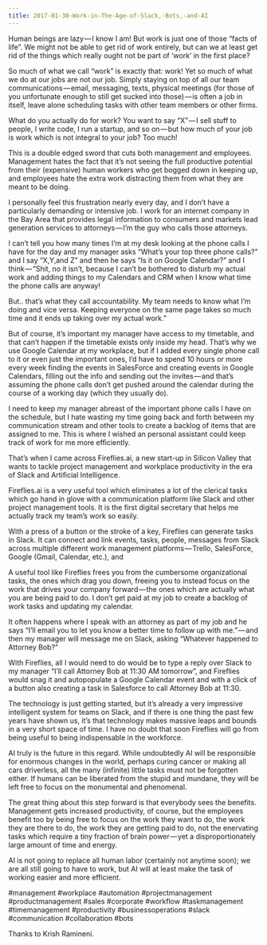 ```yaml
---
title: 2017-01-30-Work-in-The-Age-of-Slack,-Bots,-and-AI
---
```


Human beings are lazy — I know I am! But work is just one of those “facts of life”. We might not be able to get rid of work entirely, but can we at least get rid of the things which really ought not be part of ‘work’ in the first place?

So much of what we call “work” is exactly that: work! Yet so much of what we do at our jobs are not our job. Simply staying on top of all our team communications — email, messaging, texts, physical meetings (for those of you unfortunate enough to still get sucked into those) — is often a job in itself, leave alone scheduling tasks with other team members or other firms.

What do you actually do for work? You want to say “X” — I sell stuff to people, I write code, I run a startup, and so on — but how much of your job is work which is not integral to your job? Too much!

This is a double edged sword that cuts both management and employees. Management hates the fact that it’s not seeing the full productive potential from their (expensive) human workers who get bogged down in keeping up, and employees hate the extra work distracting them from what they are meant to be doing.

I personally feel this frustration nearly every day, and I don’t have a particularly demanding or intensive job. I work for an internet company in the Bay Area that provides legal information to consumers and markets lead generation services to attorneys — I’m the guy who calls those attorneys.

I can’t tell you how many times I’m at my desk looking at the phone calls I have for the day and my manager asks “What’s your top three phone calls?” and I say “X,Y,and Z” and then he says “Is it on Google Calendar?” and I think — “Shit, no it isn’t, because I can’t be bothered to disturb my actual work and adding things to my Calendars and CRM when I know what time the phone calls are anyway!

But.. that’s what they call accountability. My team needs to know what I’m doing and vice versa. Keeping everyone on the same page takes so much time and it ends up taking over my actual work.”

But of course, it’s important my manager have access to my timetable, and that can’t happen if the timetable exists only inside my head. That’s why we use Google Calendar at my workplace, but if I added every single phone call to it or even just the important ones, I’d have to spend 10 hours or more every week finding the events in SalesForce and creating events in Google Calendars, filling out the info and sending out the invites — and that’s assuming the phone calls don’t get pushed around the calendar during the course of a working day (which they usually do).

I need to keep my manager abreast of the important phone calls I have on the schedule, but I hate wasting my time going back and forth between my communication stream and other tools to create a backlog of items that are assigned to me. This is where I wished an personal assistant could keep track of work for me more efficiently.

That’s when I came across Fireflies.ai, a new start-up in Silicon Valley that wants to tackle project management and workplace productivity in the era of Slack and Artificial Intelligence.

Fireflies.ai is a very useful tool which eliminates a lot of the clerical tasks which go hand in glove with a communication platform like Slack and other project management tools. It is the first digital secretary that helps me actually track my team’s work so easily.

With a press of a button or the stroke of a key, Fireflies can generate tasks in Slack. It can connect and link events, tasks, people, messages from Slack across multiple different work management platforms — Trello, SalesForce, Google (Gmail, Calendar, etc.), and

A useful tool like Fireflies frees you from the cumbersome organizational tasks, the ones which drag you down, freeing you to instead focus on the work that drives your company forward — the ones which are actually what you are being paid to do. I don’t get paid at my job to create a backlog of work tasks and updating my calendar.

It often happens where I speak with an attorney as part of my job and he says “I’ll email you to let you know a better time to follow up with me.” — and then my manager will message me on Slack, asking “Whatever happened to Attorney Bob?”

With Fireflies, all I would need to do would be to type a reply over Slack to my manager “I’ll call Attorney Bob at 11:30 AM tomorrow”, and Fireflies would snag it and autopopulate a Google Calendar event and with a click of a button also creating a task in Salesforce to call Attorney Bob at 11:30.

The technology is just getting started, but it’s already a very impressive intelligent system for teams on Slack, and if there is one thing the past few years have shown us, it’s that technology makes massive leaps and bounds in a very short space of time. I have no doubt that soon Fireflies will go from being useful to being indispensable in the workforce.

AI truly is the future in this regard. While undoubtedly AI will be responsible for enormous changes in the world, perhaps curing cancer or making all cars driverless, all the many (infinite) little tasks must not be forgotten either. If humans can be liberated from the stupid and mundane, they will be left free to focus on the monumental and phenomenal.

The great thing about this step forward is that everybody sees the benefits. Management gets increased productivity, of course, but the employees benefit too by being free to focus on the work they want to do, the work they are there to do, the work they are getting paid to do, not the enervating tasks which require a tiny fraction of brain power — yet a disproportionately large amount of time and energy.

AI is not going to replace all human labor (certainly not anytime soon); we are all still going to have to work, but AI will at least make the task of working easier and more efficient.

#management #workplace #automation #projectmanagement #productmanagement #sales #corporate #workflow #taskmanagement #timemanagement #productivity #businessoperations #slack #communication #collaboration #bots

Thanks to Krish Ramineni. 


